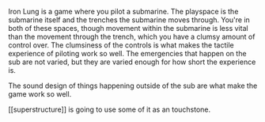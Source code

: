 Iron Lung is a game where you pilot a submarine. The playspace is the submarine itself and the trenches the submarine moves through. You're in both of these spaces, though movement within the submarine is less vital than the movement through the trench, which you have a clumsy amount of control over. The clumsiness of the controls is what makes the tactile experience of piloting work so well. The emergencies that happen on the sub are not varied, but they are varied enough for how short the experience is.

The sound design of things happening outside of the sub are what make the game work so well.

[[superstructure]] is going to use some of it as an touchstone.